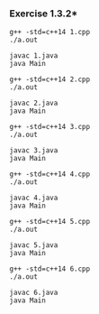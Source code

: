 ### Exercise 1.3.2*

```shell
g++ -std=c++14 1.cpp
./a.out

javac 1.java
java Main
```

```shell
g++ -std=c++14 2.cpp
./a.out

javac 2.java
java Main
```

```shell
g++ -std=c++14 3.cpp
./a.out

javac 3.java
java Main
```

```shell
g++ -std=c++14 4.cpp
./a.out

javac 4.java
java Main
```

```shell
g++ -std=c++14 5.cpp
./a.out

javac 5.java
java Main
```

```shell
g++ -std=c++14 6.cpp
./a.out

javac 6.java
java Main
```
